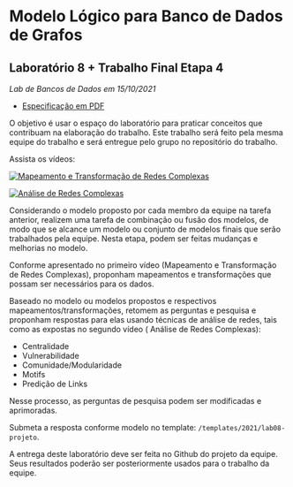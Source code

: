 # Modelo Lógico para Banco de Dados de Grafos
## Laboratório 8 + Trabalho Final Etapa 4
*Lab de Bancos de Dados em 15/10/2021*

* [Especificação em PDF](bd-trabalho-2021-04-etapa-04-laboratorio.pdf)

O objetivo é usar o espaço do laboratório para praticar conceitos que contribuam na elaboração do trabalho. Este trabalho será feito pela mesma equipe do trabalho e será entregue pelo grupo no repositório do trabalho.

Assista os vídeos:

[![Mapeamento e Transformação de Redes Complexas](https://img.youtube.com/vi/atmKU5NuHSA/0.jpg)](https://youtu.be/atmKU5NuHSA)

[![Análise de Redes Complexas](https://img.youtube.com/vi/ZmTPfSW6V9s/0.jpg)](https://youtu.be/ZmTPfSW6V9s)

Considerando o modelo proposto por cada membro da equipe na tarefa anterior, realizem uma tarefa de combinação ou fusão dos modelos, de modo que se alcance um modelo ou conjunto de modelos finais que serão trabalhados pela equipe. Nesta etapa, podem ser feitas mudanças e melhorias no modelo.

Conforme apresentado no primeiro vídeo (Mapeamento e Transformação de Redes Complexas), proponham mapeamentos e transformações que possam ser necessários para os dados.

Baseado no modelo ou modelos propostos e respectivos mapeamentos/transformações, retomem as perguntas e pesquisa e proponham respostas para elas usando técnicas de análise de redes, tais como as expostas no segundo vídeo ( Análise de Redes Complexas):
* Centralidade
* Vulnerabilidade
* Comunidade/Modularidade
* Motifs
* Predição de Links

Nesse processo, as perguntas de pesquisa podem ser modificadas e aprimoradas.

Submeta a resposta conforme modelo no template: `/templates/2021/lab08-projeto`.

A entrega deste laboratório deve ser feita no Github do projeto da equipe. Seus resultados poderão ser posteriormente usados para o trabalho da equipe.
